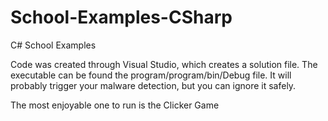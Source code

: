 # School-Examples-CSharp
C# School Examples

Code was created through Visual Studio, which creates a solution file. The executable can be found the program/program/bin/Debug file. It will probably trigger your malware detection, but you can ignore it safely. 

The most enjoyable one to run is the Clicker Game
